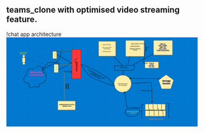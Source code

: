 ## teams_clone with optimised video streaming feature.
  !chat app architecture
![example image](public/Drawing.sketchpad.png)
